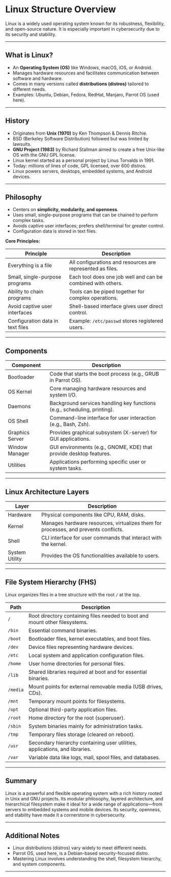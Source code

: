# Linux Structure Overview

Linux is a widely used operating system known for its robustness, flexibility, and open-source nature. It is especially important in cybersecurity due to its security and stability.

---

## What is Linux?

- An **Operating System (OS)** like Windows, macOS, iOS, or Android.
- Manages hardware resources and facilitates communication between software and hardware.
- Comes in many versions called **distributions (distros)** tailored to different needs.
- Examples: Ubuntu, Debian, Fedora, RedHat, Manjaro, Parrot OS (used here).

---

## History

- Originates from **Unix (1970)** by Ken Thompson & Dennis Ritchie.
- BSD (Berkeley Software Distribution) followed but was limited by lawsuits.
- **GNU Project (1983)** by Richard Stallman aimed to create a free Unix-like OS with the GNU GPL license.
- Linux kernel started as a personal project by Linus Torvalds in 1991.
- Today: millions of lines of code, GPL licensed, over 600 distros.
- Linux powers servers, desktops, embedded systems, and Android devices.

---

## Philosophy

- Centers on **simplicity, modularity, and openness**.
- Uses small, single-purpose programs that can be chained to perform complex tasks.
- Avoids captive user interfaces; prefers shell/terminal for greater control.
- Configuration data is stored in text files.

**Core Principles:**

| Principle                               | Description                                                                                      |
|---------------------------------------|------------------------------------------------------------------------------------------------|
| Everything is a file                   | All configurations and resources are represented as files.                                     |
| Small, single-purpose programs        | Each tool does one job well and can be combined with others.                                   |
| Ability to chain programs              | Tools can be piped together for complex operations.                                            |
| Avoid captive user interfaces          | Shell-based interface gives user direct control.                                               |
| Configuration data in text files      | Example: `/etc/passwd` stores registered users.                                                |

---

## Components

| Component       | Description                                                                            |
|-----------------|----------------------------------------------------------------------------------------|
| Bootloader      | Code that starts the boot process (e.g., GRUB in Parrot OS).                           |
| OS Kernel       | Core managing hardware resources and system I/O.                                      |
| Daemons         | Background services handling key functions (e.g., scheduling, printing).              |
| OS Shell        | Command-line interface for user interaction (e.g., Bash, Zsh).                        |
| Graphics Server | Provides graphical subsystem (X-server) for GUI applications.                         |
| Window Manager  | GUI environments (e.g., GNOME, KDE) that provide desktop features.                    |
| Utilities       | Applications performing specific user or system tasks.                                |

---

## Linux Architecture Layers

| Layer          | Description                                                                                 |
|----------------|---------------------------------------------------------------------------------------------|
| Hardware       | Physical components like CPU, RAM, disks.                                                  |
| Kernel         | Manages hardware resources, virtualizes them for processes, and prevents conflicts.         |
| Shell          | CLI interface for user commands that interact with the kernel.                              |
| System Utility | Provides the OS functionalities available to users.                                         |

---

## File System Hierarchy (FHS)

Linux organizes files in a tree structure with the root `/` at the top.

| Path     | Description                                                                                          |
|----------|--------------------------------------------------------------------------------------------------|
| `/`      | Root directory containing files needed to boot and mount other filesystems.                      |
| `/bin`   | Essential command binaries.                                                                        |
| `/boot`  | Bootloader files, kernel executables, and boot files.                                             |
| `/dev`   | Device files representing hardware devices.                                                       |
| `/etc`   | Local system and application configuration files.                                                 |
| `/home`  | User home directories for personal files.                                                         |
| `/lib`   | Shared libraries required at boot and for essential binaries.                                     |
| `/media` | Mount points for external removable media (USB drives, CDs).                                     |
| `/mnt`   | Temporary mount points for filesystems.                                                           |
| `/opt`   | Optional third-party application files.                                                           |
| `/root`  | Home directory for the root (superuser).                                                          |
| `/sbin`  | System binaries mainly for administration tasks.                                                  |
| `/tmp`   | Temporary files storage (cleared on reboot).                                                      |
| `/usr`   | Secondary hierarchy containing user utilities, applications, and libraries.                      |
| `/var`   | Variable data like logs, mail, spool files, and databases.                                       |

---

## Summary

Linux is a powerful and flexible operating system with a rich history rooted in Unix and GNU projects. Its modular philosophy, layered architecture, and hierarchical filesystem make it ideal for a wide range of applications—from servers to embedded systems and mobile devices. Its security, openness, and stability have made it a cornerstone in cybersecurity.

---

## Additional Notes

- Linux distributions (distros) vary widely to meet different needs.
- Parrot OS, used here, is a Debian-based security-focused distro.
- Mastering Linux involves understanding the shell, filesystem hierarchy, and system components.

---